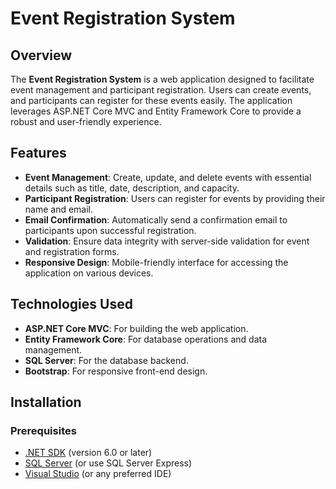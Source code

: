 # Event Registration System

## Overview

The **Event Registration System** is a web application designed to facilitate event management and participant registration. Users can create events, and participants can register for these events easily. The application leverages ASP.NET Core MVC and Entity Framework Core to provide a robust and user-friendly experience.

## Features

- **Event Management**: Create, update, and delete events with essential details such as title, date, description, and capacity.
- **Participant Registration**: Users can register for events by providing their name and email.
- **Email Confirmation**: Automatically send a confirmation email to participants upon successful registration.
- **Validation**: Ensure data integrity with server-side validation for event and registration forms.
- **Responsive Design**: Mobile-friendly interface for accessing the application on various devices.

## Technologies Used

- **ASP.NET Core MVC**: For building the web application.
- **Entity Framework Core**: For database operations and data management.
- **SQL Server**: For the database backend.
- **Bootstrap**: For responsive front-end design.

## Installation

### Prerequisites

- [.NET SDK](https://dotnet.microsoft.com/download) (version 6.0 or later)
- [SQL Server](https://www.microsoft.com/en-us/sql-server/sql-server-downloads) (or use SQL Server Express)
- [Visual Studio](https://visualstudio.microsoft.com/) (or any preferred IDE)

